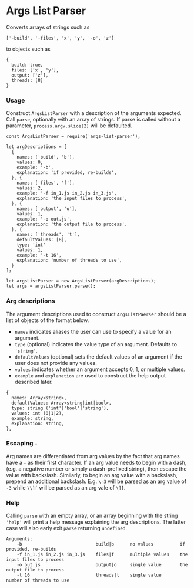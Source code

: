 # Args List Parser

Converts arrays of strings such as 

```
['-build', '-files', 'x', 'y', '-o', 'z']
``` 

to objects such as 

```
{
  build: true,
  files: ['x', 'y'],
  output: ['z'],
  threads: [8]
}
```

### Usage

Construct `ArgsListParser` with a description of the arguments expected. Call `parse`, optionally with an array of strings. If parse is called without a parameter, `process.argv.slice(2)` will be defaulted.

```
const ArgsListParser = require('args-list-parser');

let argDescriptions = [
  {
    names: ['build', 'b'],
    values: 0,
    example: '-b',
    explanation: 'if provided, re-builds',
  }, {
    names: ['files', 'f'],
    values: 2,
    example: '-f in_1.js in_2.js in_3.js',
    explanation: 'the input files to process',
  }, {
    names: ['output', 'o'],
    values: 1,
    example: '-o out.js',
    explanation: 'the output file to process',
  }, {
    names: ['threads', 't'],
    defaultValues: [8],
    type: 'int'
    values: 1,
    example: '-t 16',
    explanation: 'number of threads to use',
  }
];

let argsListParser = new ArgsListParser(argDescriptions);
let args = argsListParser.parse();
```

### Arg descriptions

The argument descriptions used to construct `ArgsListPaerser` should be a list of objects of the format below.

- `names` indicates aliases the user can use to specify a value for an argument.
- `type` (optional) indicates the value type of an argument. Defaults to `'string'`.
- `defaultValues` (optional) sets the default values of an argument if the user does not provide any values.
- `values` indicates whether an argument accepts 0, 1, or multiple values.
- `example` and `explanation` are used to construct the help output described later.  

```
{
  names: Array<string>,
  defaultValues: Array<string|int|bool>,
  type: string ('int'|'bool'|'string'),
  values: int (0|1|2),
  example: string,
  explanation: string,
},
```

### Escaping `-`

Arg names are differentiated from arg values by the fact that arg names have a `-` as their first character. If an arg value needs to begin with a dash, (e.g. a negative number or simply a dash-prefixed string), then escape the value with backslash. Similarly, to begin an arg value with a backslash, prepend an additional backslash. E.g. `\-3` will be parsed as an arg value of `-3` while `\\][` will be parsed as an arg vale of `\][`.  

### Help

Calling `parse` with an empty array, or an array beginning with the string `'help'` will print a help message explaining the arg descriptions. The latter case will also early exit `parse` returning `undefined`.

```
Arguments:
    -b                            build|b      no values          if provided, re-builds    
    -f in_1.js in_2.js in_3.js    files|f      multiple values    the input files to process
    -o out.js                     output|o     single value       the output file to process
    -t 16                         threads|t    single value       number of threads to use  
```
